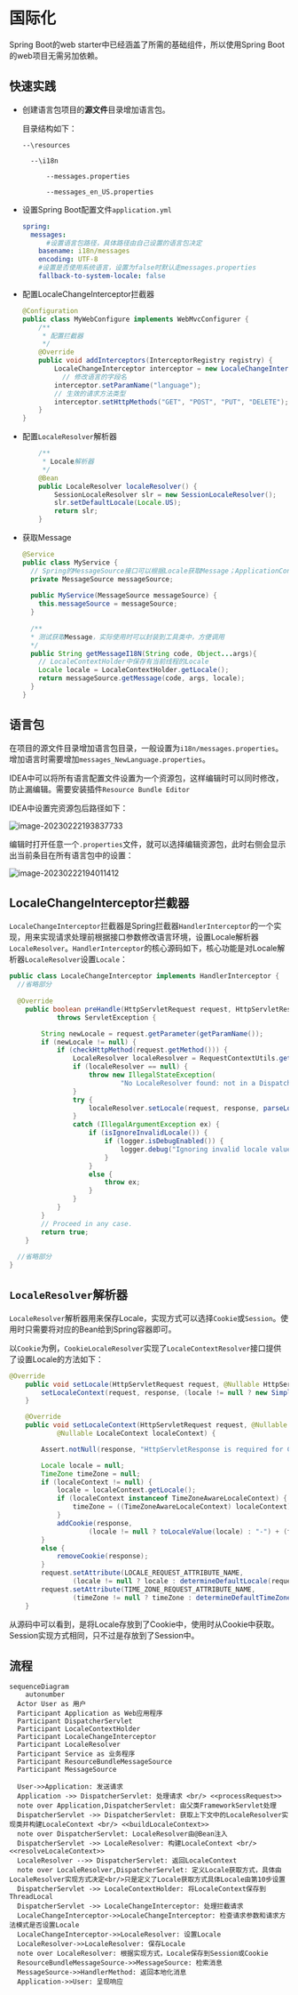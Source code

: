 # 国际化

Spring Boot的web starter中已经涵盖了所需的基础组件，所以使用Spring Boot的web项目无需另加依赖。

## 快速实践

- 创建语言包项目的**源文件**目录增加语言包。

  目录结构如下：

  ```
  --\resources
  
  	--\i18n
  
  		--messages.properties
  
  		--messages_en_US.properties
  ```

- 设置Spring Boot配置文件`application.yml`

  ```yaml
  spring:  
    messages:
    	#设置语言包路径，具体路径由自己设置的语言包决定
      basename: i18n/messages
      encoding: UTF-8
      #设置是否使用系统语言，设置为false时默认走messages.properties
      fallback-to-system-locale: false
  ```
  
- 配置LocaleChangeInterceptor拦截器

  ```java
  @Configuration
  public class MyWebConfigure implements WebMvcConfigurer {
      /**
       * 配置拦截器
       */
      @Override
      public void addInterceptors(InterceptorRegistry registry) {
          LocaleChangeInterceptor interceptor = new LocaleChangeInterceptor();
        	// 修改语言的字段名
          interceptor.setParamName("language");
          // 生效的请求方法类型
          interceptor.setHttpMethods("GET", "POST", "PUT", "DELETE");
      }
  }
  ```

- 配置`LocaleResolver`解析器

  ```java
      /**
       * Locale解析器
       */
      @Bean
      public LocaleResolver localeResolver() {
          SessionLocaleResolver slr = new SessionLocaleResolver();
          slr.setDefaultLocale(Locale.US);
          return slr;
      }
  ```

- 获取Message

  ```java
  @Service
  public class MyService {
    // Spring的MessageSource接口可以根据Locale获取Message；ApplicationContext实现了这个接口
    private MessageSource messageSource;
    
  	public MyService(MessageSource messageSource) {
      this.messageSource = messageSource;
  	}
    
    /**
    * 测试获取Message，实际使用时可以封装到工具类中，方便调用
    */
  	public String getMessageI18N(String code, Object...args){
      // LocaleContextHolder中保存有当前线程的Locale
      Locale locale = LocaleContextHolder.getLocale();
      return messageSource.getMessage(code, args, locale);
    }
  }
  ```

## 语言包

在项目的源文件目录增加语言包目录，一般设置为`i18n/messages.properties`。增加语言时需要增加`messages_NewLanguage.properties`。

IDEA中可以将所有语言配置文件设置为一个资源包，这样编辑时可以同时修改，防止漏编辑。需要安装插件`Resource Bundle Editor`

IDEA中设置完资源包后路径如下：

![image-20230222193837733](https://raw.githubusercontent.com/ying010/pic-repo/master/img/2023/02/24/20230224112205.png)

编辑时打开任意一个`.properties`文件，就可以选择编辑资源包，此时右侧会显示出当前条目在所有语言包中的设置：

![image-20230222194011412](https://raw.githubusercontent.com/ying010/pic-repo/master/img/2023/02/24/20230224112212.png)



## LocaleChangeInterceptor拦截器

`LocaleChangeInterceptor`拦截器是Spring拦截器`HandlerInterceptor`的一个实现，用来实现请求处理前根据接口参数修改语言环境，设置Locale解析器`LocaleResolver`。`HandlerInterceptor`的核心源码如下，核心功能是对Locale解析器`LocaleResolver`设置`Locale`：

```java
public class LocaleChangeInterceptor implements HandlerInterceptor {
  //省略部分
  
  @Override
	public boolean preHandle(HttpServletRequest request, HttpServletResponse response, Object handler)
			throws ServletException {

		String newLocale = request.getParameter(getParamName());
		if (newLocale != null) {
			if (checkHttpMethod(request.getMethod())) {
				LocaleResolver localeResolver = RequestContextUtils.getLocaleResolver(request);
				if (localeResolver == null) {
					throw new IllegalStateException(
							"No LocaleResolver found: not in a DispatcherServlet request?");
				}
				try {
					localeResolver.setLocale(request, response, parseLocaleValue(newLocale));
				}
				catch (IllegalArgumentException ex) {
					if (isIgnoreInvalidLocale()) {
						if (logger.isDebugEnabled()) {
							logger.debug("Ignoring invalid locale value [" + newLocale + "]: " + ex.getMessage());
						}
					}
					else {
						throw ex;
					}
				}
			}
		}
		// Proceed in any case.
		return true;
	}
  
  //省略部分
}
```



## `LocaleResolver`解析器

`LocaleResolver`解析器用来保存Locale，实现方式可以选择`Cookie`或`Session`。使用时只需要将对应的Bean给到Spring容器即可。

以`Cookie`为例，`CookieLocaleResolver`实现了`LocaleContextResolver`接口提供了设置Locale的方法如下：

```java
@Override
	public void setLocale(HttpServletRequest request, @Nullable HttpServletResponse response, @Nullable Locale locale) {
		setLocaleContext(request, response, (locale != null ? new SimpleLocaleContext(locale) : null));
	}

	@Override
	public void setLocaleContext(HttpServletRequest request, @Nullable HttpServletResponse response,
			@Nullable LocaleContext localeContext) {

		Assert.notNull(response, "HttpServletResponse is required for CookieLocaleResolver");

		Locale locale = null;
		TimeZone timeZone = null;
		if (localeContext != null) {
			locale = localeContext.getLocale();
			if (localeContext instanceof TimeZoneAwareLocaleContext) {
				timeZone = ((TimeZoneAwareLocaleContext) localeContext).getTimeZone();
			}
			addCookie(response,
					(locale != null ? toLocaleValue(locale) : "-") + (timeZone != null ? '/' + timeZone.getID() : ""));
		}
		else {
			removeCookie(response);
		}
		request.setAttribute(LOCALE_REQUEST_ATTRIBUTE_NAME,
				(locale != null ? locale : determineDefaultLocale(request)));
		request.setAttribute(TIME_ZONE_REQUEST_ATTRIBUTE_NAME,
				(timeZone != null ? timeZone : determineDefaultTimeZone(request)));
	}
```

从源码中可以看到，是将Locale存放到了Cookie中，使用时从Cookie中获取。Session实现方式相同，只不过是存放到了Session中。

## 流程

```mermaid
sequenceDiagram
	autonumber
  Actor User as 用户
  Participant Application as Web应用程序
  Participant DispatcherServlet
  Participant LocaleContextHolder
  Participant LocaleChangeInterceptor
  Participant LocaleResolver
  Participant Service as 业务程序
  Participant ResourceBundleMessageSource
  Participant MessageSource

  User->>Application: 发送请求
  Application ->> DispatcherServlet: 处理请求 <br/> <<processRequest>>
  note over Application,DispatcherServlet: 由父类FrameworkServlet处理
  DispatcherServlet ->> DispatcherServlet: 获取上下文中的LocaleResolver实现类并构建LocaleContext <br/> <<buildLocaleContext>>
  note over DispatcherServlet: LocaleResolver由@Bean注入
  DispatcherServlet ->> LocaleResolver: 构建LocaleContext <br/> <<resolveLocaleContext>>
  LocaleResolver -->> DispatcherServlet: 返回LocaleContext
  note over LocaleResolver,DispatcherServlet: 定义Locale获取方式，具体由LocaleResolver实现方式决定<br/>只是定义了Locale获取方式具体Locale由第10步设置
  DispatcherServlet ->> LocaleContextHolder: 将LocaleContext保存到ThreadLocal
  DispatcherServlet ->> LocaleChangeInterceptor: 处理拦截请求
  LocaleChangeInterceptor->>LocaleChangeInterceptor: 检查请求参数和请求方法模式是否设置Locale
  LocaleChangeInterceptor->>LocaleResolver: 设置Locale
  LocaleResolver->>LocaleResolver: 保存Locale
  note over LocaleResolver: 根据实现方式，Locale保存到Session或Cookie
  ResourceBundleMessageSource->>MessageSource: 检索消息
  MessageSource->>HandlerMethod: 返回本地化消息
  Application->>User: 呈现响应
```




